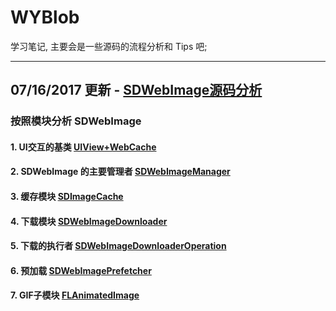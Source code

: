 # WYBlob
学习笔记, 主要会是一些源码的流程分析和 Tips 吧;

___
## 07/16/2017 更新 - [SDWebImage源码分析](https://github.com/wyanassert/WYBlob/blob/master/doc/SDWebImage/Analyze.md)

### 按照模块分析 SDWebImage
#### 1. UI交互的基类 [UIView+WebCache](https://github.com/wyanassert/WYBlob/blob/master/doc/SDWebImage/Analyze.md#uikit-交互1----uiviewwebcache)
#### 2. SDWebImage 的主要管理者 [SDWebImageManager](https://github.com/wyanassert/WYBlob/blob/master/doc/SDWebImage/Analyze.md#sdwebimage幕后管理者----sdwebimagemanager)
#### 3. 缓存模块 [SDImageCache](https://github.com/wyanassert/WYBlob/blob/master/doc/SDWebImage/Analyze.md#sdwebimage缓存模块----sdimagecache)
#### 4. 下载模块 [SDWebImageDownloader](https://github.com/wyanassert/WYBlob/blob/master/doc/SDWebImage/Analyze.md#sdwebimage下载模块----sdwebimagedownloader)
#### 5. 下载的执行者 [SDWebImageDownloaderOperation](https://github.com/wyanassert/WYBlob/blob/master/doc/SDWebImage/Analyze.md#sdwebimage下载的执行者----sdwebimagedownloaderoperation)
#### 6. 预加载 [SDWebImagePrefetcher](https://github.com/wyanassert/WYBlob/blob/master/doc/SDWebImage/Analyze.md#sdwebimage-预加载----sdwebimageprefetcher)
#### 7. GIF子模块 [FLAnimatedImage](https://github.com/wyanassert/WYBlob/blob/master/doc/SDWebImage/Analyze.md#sdwebimage-子模块-gif-----flanimatedimage)
